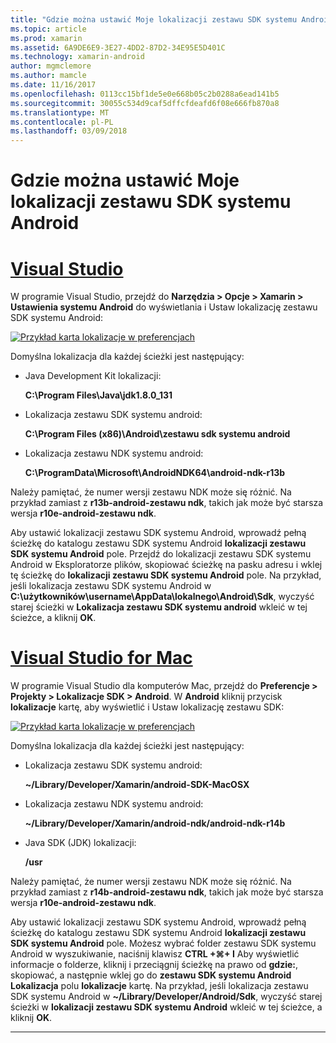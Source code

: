 ```yaml
---
title: "Gdzie można ustawić Moje lokalizacji zestawu SDK systemu Android"
ms.topic: article
ms.prod: xamarin
ms.assetid: 6A9DE6E9-3E27-4DD2-87D2-34E95E5D401C
ms.technology: xamarin-android
author: mgmclemore
ms.author: mamcle
ms.date: 11/16/2017
ms.openlocfilehash: 0113cc15bf1de5e0e668b05c2b0288a6ead141b5
ms.sourcegitcommit: 30055c534d9caf5dffcfdeafd6f08e666fb870a8
ms.translationtype: MT
ms.contentlocale: pl-PL
ms.lasthandoff: 03/09/2018
---
```

# <a name="where-can-i-set-my-android-sdk-locations"></a>Gdzie można ustawić Moje lokalizacji zestawu SDK systemu Android

# <a name="visual-studiotabvswin"></a>[Visual Studio](#tab/vswin)

W programie Visual Studio, przejdź do **Narzędzia > Opcje > Xamarin > Ustawienia systemu Android** do wyświetlania i Ustaw lokalizację zestawu SDK systemu Android:

[![Przykład karta lokalizacje w preferencjach](android-sdk-location-images/win/01-locations-sml.png)](android-sdk-location-images/win/01-locations.png#lightbox)

Domyślna lokalizacja dla każdej ścieżki jest następujący:

- Java Development Kit lokalizacji: 

    **C:\\Program Files\\Java\\jdk1.8.0_131**

- Lokalizacja zestawu SDK systemu android: 

    **C:\\Program Files (x86)\\Android\\zestawu sdk systemu android**

- Lokalizacja zestawu NDK systemu android: 

    **C:\\ProgramData\\Microsoft\\AndroidNDK64\\android-ndk-r13b**

Należy pamiętać, że numer wersji zestawu NDK może się różnić. Na przykład zamiast z **r13b-android-zestawu ndk**, takich jak może być starsza wersja **r10e-android-zestawu ndk**.

Aby ustawić lokalizacji zestawu SDK systemu Android, wprowadź pełną ścieżkę do katalogu zestawu SDK systemu Android **lokalizacji zestawu SDK systemu Android** pole. Przejdź do lokalizacji zestawu SDK systemu Android w Eksploratorze plików, skopiować ścieżkę na pasku adresu i wklej tę ścieżkę do **lokalizacji zestawu SDK systemu Android** pole.
Na przykład, jeśli lokalizacja zestawu SDK systemu Android w **C:\\użytkowników\\username\\AppData\\lokalnego\\Android\\Sdk**, wyczyść starej ścieżki w  **Lokalizacja zestawu SDK systemu android** wkleić w tej ścieżce, a kliknij **OK**.

# <a name="visual-studio-for-mactabvsmac"></a>[Visual Studio for Mac](#tab/vsmac)

W programie Visual Studio dla komputerów Mac, przejdź do **Preferencje > Projekty > Lokalizacje SDK > Android**. W **Android** kliknij przycisk **lokalizacje** kartę, aby wyświetlić i Ustaw lokalizację zestawu SDK:

[![Przykład karta lokalizacje w preferencjach](android-sdk-location-images/mac/01-locations-sml.png)](android-sdk-location-images/mac/01-locations.png#lightbox)

Domyślna lokalizacja dla każdej ścieżki jest następujący:

- Lokalizacja zestawu SDK systemu android: 

    **~/Library/Developer/Xamarin/android-SDK-MacOSX**

- Lokalizacja zestawu NDK systemu android: 

    **~/Library/Developer/Xamarin/android-ndk/android-ndk-r14b**

- Java SDK (JDK) lokalizacji: 

    **/usr**

Należy pamiętać, że numer wersji zestawu NDK może się różnić. Na przykład zamiast z **r14b-android-zestawu ndk**, takich jak może być starsza wersja **r10e-android-zestawu ndk**.

Aby ustawić lokalizacji zestawu SDK systemu Android, wprowadź pełną ścieżkę do katalogu zestawu SDK systemu Android **lokalizacji zestawu SDK systemu Android** pole. Możesz wybrać folder zestawu SDK systemu Android w wyszukiwanie, naciśnij klawisz **CTRL +&#8984;+ I** Aby wyświetlić informacje o folderze, kliknij i przeciągnij ścieżkę na prawo od **gdzie:**, skopiować, a następnie wklej go do **zestawu SDK systemu Android Lokalizacja** polu **lokalizacje** kartę. Na przykład, jeśli lokalizacja zestawu SDK systemu Android w **~/Library/Developer/Android/Sdk**, wyczyść starej ścieżki w **lokalizacji zestawu SDK systemu Android** wkleić w tej ścieżce, a kliknij **OK**.

-----
